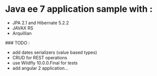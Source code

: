 # Java ee 7 application sample with :  

   * JPA 2.1 and Hibernate 5.2.2
   * JAVAX RS
   * Arquillian 
   
   
### TODO : 
    
   * add dates serializers (value based types) 
   * CRUD for REST operations
   * use Wildfly 10.0.0.Final for tests
   * add angular 2 application...
